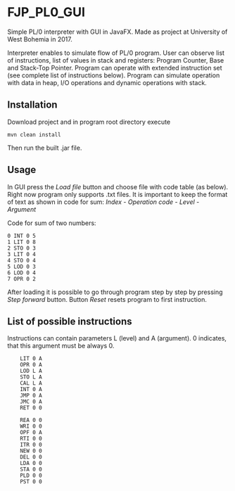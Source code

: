 # FJP_PL0_GUI

Simple PL/0 interpreter with GUI in JavaFX.
Made as project at University of West Bohemia in 2017.

Interpreter enables to simulate flow of PL/0 program. 
User can observe list of instructions, list of values in stack and registers: Program Counter, Base and Stack-Top Pointer.
Program can operate with extended instruction set (see complete list of instructions below). 
Program can simulate operation with data in heap, I/O operations and dynamic operations with stack.

## Installation
Download project and in program root directory execute
```
mvn clean install
```

Then run the built .jar file.

## Usage
In GUI press the *Load file* button and choose file with code table (as below). Right now program only supports .txt files.
It is important to keep the format of text as shown in code for sum: *Index - Operation code - Level - Argument*

Code for sum of two numbers: 
```
0 INT 0 5
1 LIT 0 8
2 STO 0 3
3 LIT 0 4
4 STO 0 4
5 LOD 0 3 
6 LOD 0 4
7 OPR 0 2
```

After loading it is possible to go through program step by step by pressing *Step forward* button.
Button *Reset* resets program to first instruction.

## List of possible instructions
Instructions can contain parameters L (level) and A (argument). 0 indicates, that this argument must be always 0.
```
	LIT 0 A
	OPR 0 A
	LOD L A
	STO L A
	CAL L A
	INT 0 A
	JMP 0 A
	JMC 0 A
	RET 0 0
  
	REA 0 0
	WRI 0 0
	OPF 0 A
	RTI 0 0
	ITR 0 0
	NEW 0 0
	DEL 0 0
	LDA 0 0
	STA 0 0
	PLD 0 0
	PST 0 0
```
